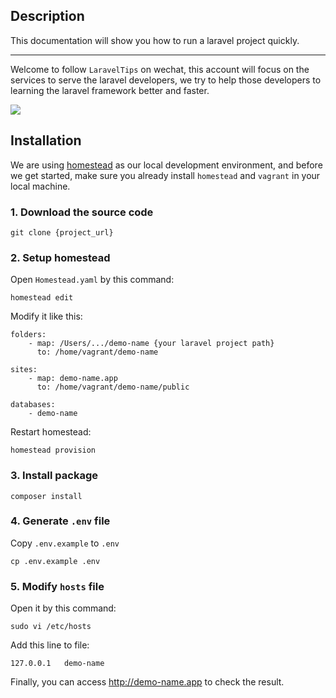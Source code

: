 ## Description

This documentation will show you how to run a laravel project quickly.

---

Welcome to follow `LaravelTips` on wechat, this account will focus on the services to serve the laravel developers, we try to help those developers to learning the laravel framework better and faster.

![](http://ww4.sinaimg.cn/large/76dc7f1bjw1f23moqj4qzj20by0bywfa.jpg)

## Installation

We are using [homestead]() as our local development environment, and before we get started, make sure you already install `homestead` and `vagrant` in your local machine.

### 1. Download the source code

    git clone {project_url}

### 2. Setup homestead

Open `Homestead.yaml` by this command:

    homestead edit

Modify it like this:

    folders:
        - map: /Users/.../demo-name {your laravel project path}
          to: /home/vagrant/demo-name

    sites:
        - map: demo-name.app
          to: /home/vagrant/demo-name/public

    databases:
        - demo-name

Restart homestead:

    homestead provision

### 3. Install package

    composer install

### 4. Generate `.env` file

Copy `.env.example` to `.env`

```
cp .env.example .env
```

### 5. Modify `hosts` file

Open it by this command:

	sudo vi /etc/hosts

Add this line to file:

	127.0.0.1  	demo-name

Finally, you can access http://demo-name.app to check the result.
